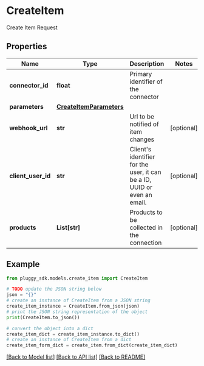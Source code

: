 # CreateItem

Create Item Request

## Properties

Name | Type | Description | Notes
------------ | ------------- | ------------- | -------------
**connector_id** | **float** | Primary identifier of the connector | 
**parameters** | [**CreateItemParameters**](CreateItemParameters.md) |  | 
**webhook_url** | **str** | Url to be notified of item changes | [optional] 
**client_user_id** | **str** | Client&#39;s identifier for the user, it can be a ID, UUID or even an email. | [optional] 
**products** | **List[str]** | Products to be collected in the connection | [optional] 

## Example

```python
from pluggy_sdk.models.create_item import CreateItem

# TODO update the JSON string below
json = "{}"
# create an instance of CreateItem from a JSON string
create_item_instance = CreateItem.from_json(json)
# print the JSON string representation of the object
print(CreateItem.to_json())

# convert the object into a dict
create_item_dict = create_item_instance.to_dict()
# create an instance of CreateItem from a dict
create_item_form_dict = create_item.from_dict(create_item_dict)
```
[[Back to Model list]](../README.md#documentation-for-models) [[Back to API list]](../README.md#documentation-for-api-endpoints) [[Back to README]](../README.md)


